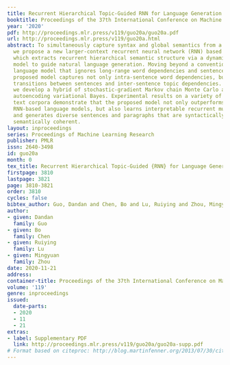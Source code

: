 ```yaml
---
title: Recurrent Hierarchical Topic-Guided RNN for Language Generation
booktitle: Proceedings of the 37th International Conference on Machine Learning
year: '2020'
pdf: http://proceedings.mlr.press/v119/guo20a/guo20a.pdf
url: http://proceedings.mlr.press/v119/guo20a.html
abstract: To simultaneously capture syntax and global semantics from a text corpus,
  we propose a new larger-context recurrent neural network (RNN) based language model,
  which extracts recurrent hierarchical semantic structure via a dynamic deep topic
  model to guide natural language generation. Moving beyond a conventional RNN-based
  language model that ignores long-range word dependencies and sentence order, the
  proposed model captures not only intra-sentence word dependencies, but also temporal
  transitions between sentences and inter-sentence topic dependencies. For inference,
  we develop a hybrid of stochastic-gradient Markov chain Monte Carlo and recurrent
  autoencoding variational Bayes. Experimental results on a variety of real-world
  text corpora demonstrate that the proposed model not only outperforms larger-context
  RNN-based language models, but also learns interpretable recurrent multilayer topics
  and generates diverse sentences and paragraphs that are syntactically correct and
  semantically coherent.
layout: inproceedings
series: Proceedings of Machine Learning Research
publisher: PMLR
issn: 2640-3498
id: guo20a
month: 0
tex_title: Recurrent Hierarchical Topic-Guided {RNN} for Language Generation
firstpage: 3810
lastpage: 3821
page: 3810-3821
order: 3810
cycles: false
bibtex_author: Guo, Dandan and Chen, Bo and Lu, Ruiying and Zhou, Mingyuan
author:
- given: Dandan
  family: Guo
- given: Bo
  family: Chen
- given: Ruiying
  family: Lu
- given: Mingyuan
  family: Zhou
date: 2020-11-21
address: 
container-title: Proceedings of the 37th International Conference on Machine Learning
volume: '119'
genre: inproceedings
issued:
  date-parts:
  - 2020
  - 11
  - 21
extras:
- label: Supplementary PDF
  link: http://proceedings.mlr.press/v119/guo20a/guo20a-supp.pdf
# Format based on citeproc: http://blog.martinfenner.org/2013/07/30/citeproc-yaml-for-bibliographies/
---
```

